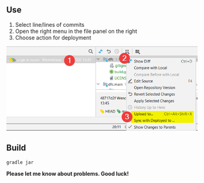 ## Use
1. Select line/lines of commits
2. Open the right menu in the file panel on the right
3. Choose action for deployment

![alt text](images/example.png "Example")

## Build
```
gradle jar
```

**Please let me know about problems. Good luck!**